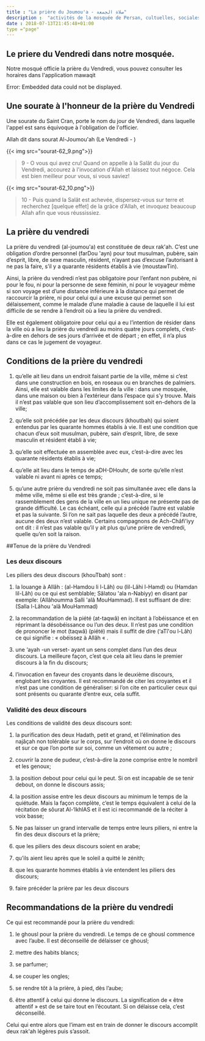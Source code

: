 ```yaml
---
title : "La prière du Joumou'a - صلاة الجمعة"
description :  "activités de la mosquée de Persan, cultuelles, sociales, citoyennes et éducatifs"
date : 2018-07-13T21:45:48+01:00
type ="page"
---
```


## Le priere du Vendredi dans notre mosquée.

Notre mosqué officie la prière du Vendredi, vous pouvez consulter les horaires
dans l'application mawaqit

<object data="https://mawaqit.net/fr/w/acmp-persan" width="350" height="200">
  Error: Embedded data could not be displayed.
</object>

## Une sourate à l'honneur de la prière du Vendredi

Une sourate du Saint Cran, porte le nom du jour de Vendredi, dans laquelle
l'appel est sans équivoque à l'obligation de l'officier.

Allah dit dans sourat Al-Joumou'ah (Le Vendredi - )

{{< img src="sourat-62_9.png">}}

> 9 - O vous qui avez cru! Quand on appelle à la Salât du jour du Vendredi,
> accourez à l'invocation d'Allah et laissez tout négoce. Cela est bien meilleur
> pour vous, si vous saviez!

{{< img src="sourat-62_10.png">}}

> 10 - Puis quand la Salât est achevée, dispersez-vous sur terre et recherchez
> [quelque effet] de la grâce d'Allah, et invoquez beaucoup Allah afin que vous
> réussissiez.

## La prière du vendredi

La prière du vendredi (al-joumou'a) est constituée de deux rak'ah. C’est une
obligation d’ordre personnel (farDou 'ayn) pour tout musulman, pubère, sain
d’esprit, libre, de sexe masculin, résident, n’ayant pas d’excuse l’autorisant à
ne pas la faire, s’il y a quarante résidents établis à vie (moustawTin).

Ainsi, la prière du vendredi n’est pas obligatoire pour l’enfant non pubère, ni
pour le fou, ni pour la personne de sexe féminin, ni pour le voyageur même si
son voyage est d’une distance inférieure à la distance qui permet de raccourcir
la prière, ni pour celui qui a une excuse qui permet son délaissement, comme le
malade d’une maladie à cause de laquelle il lui est difficile de se rendre à
l’endroit où a lieu la prière du vendredi.

Elle est également obligatoire pour celui qui a eu l’intention de résider dans
la ville où a lieu la prière du vendredi au moins quatre jours complets,
c’est-à-dire en dehors de ses jours d’arrivée et de départ ; en effet, il n’a
plus dans ce cas le jugement de voyageur.

## Conditions de la prière du vendredi

1. qu’elle ait lieu dans un endroit faisant partie de la ville, même si c’est
dans une construction en bois, en roseaux ou en branches de palmiers. Ainsi,
elle est valable dans les limites de la ville : dans une mosquée, dans une
maison ou bien à l’extérieur dans l’espace qui s’y trouve. Mais il n’est pas
valable que son lieu d’accomplissement soit en-dehors de la ville;

2. qu’elle soit précédée par les deux discours (khoutbah) qui soient entendus
par les quarante hommes établis à vie. Il est une condition que chacun d’eux
soit musulman, pubère, sain d’esprit, libre, de sexe masculin et résident établi
à vie;

3. qu’elle soit effectuée en assemblée avec eux, c’est-à-dire avec les quarante
résidents établis à vie;

4. qu’elle ait lieu dans le temps de aDH-DHouhr, de sorte qu’elle n’est valable
ni avant ni après ce temps;

5. qu’une autre prière du vendredi ne soit pas simultanée avec elle dans la
même ville, même si elle est très grande ; c’est-à-dire, si le rassemblement des
gens de la ville en un lieu unique ne présente pas de grande difficulté. Le cas
échéant, celle qui a précédé l’autre est valable et pas la suivante. Si l’on ne
sait pas laquelle des deux a précédé l’autre, aucune des deux n’est valable.
Certains compagnons de Ach-Châfi'iyy ont dit : il n’est pas valable qu’il y ait
plus qu’une prière de vendredi, quelle qu’en soit la raison.

##Tenue de la prière du Vendredi
### Les deux discours

Les piliers des deux discours (khouTbah) sont :
1. la louange à Allâh :
(al-Hamdou li l-Lâh) ou (lil-Lâhi l-Hamd) ou (Hamdan lil-Lâh) ou ce qui est
semblable; Sâlatou 'ala n-Nabiyy) en disant par exemple: (Allâhoumma Salli 'alâ MouHammad).
Il est suffisant de dire: (Salla l-Lâhou 'alâ MouHammad)

2. la recommandation de la piété (at-taqwâ) en incitant à l’obéissance et en
réprimant la désobéissance ou l’un des deux. Il n’est pas une condition de
prononcer le mot (taqwâ) (piété) mais il suffit de dire (‘aTî'ou l-Lâh) ce qui
signifie : « obéissez à Allâh « .

3. une ‘ayah -un verset- ayant un sens complet dans l’un des deux discours. La
meilleure façon, c’est que cela ait lieu dans le premier discours à la fin du
discours;

4. l’invocation en faveur des croyants dans le deuxième discours, englobant les
croyantes. Il est recommandé de citer les croyantes et il n’est pas une
condition de généraliser: si l’on cite en particulier ceux qui sont présents ou
quarante d’entre eux, cela suffit.

### Validité des deux discours

Les conditions de validité des deux discours sont:

1. la purification des deux
Hadath, petit et grand, et l’élimination des najâçah non tolérable sur le corps,
sur l’endroit où on donne le discours et sur ce que l’on porte sur soi, comme un
vêtement ou autre ;

2. couvrir la zone de pudeur, c’est-à-dire la zone comprise entre le nombril et
les genoux;

3. la position debout pour celui qui le peut. Si on est incapable de se tenir
debout, on donne le discours assis;

4. la position assise entre les deux discours au minimum le temps de la
quiétude. Mais la façon complète, c’est le temps équivalent à celui de la
récitation de sôurat Al-‘IkhlAS et il est ici recommandé de la réciter à voix
basse;

5. Ne pas laisser un grand intervalle de temps entre leurs piliers, ni entre la
fin des deux discours et la prière;

6. que les piliers des deux discours soient en arabe;

7. qu’ils aient lieu après que le soleil a quitté le zénith;

8. que les quarante hommes établis à vie entendent les piliers des discours;

9. faire précéder la prière par les deux discours

## Recommandations de la prière du vendredi

Ce qui est recommandé pour la prière du vendredi:

1. le ghousl pour la prière du vendredi. Le temps de ce ghousl commence avec
l’aube. Il est déconseillé de délaisser ce ghousl;

2. mettre des habits blancs;

3. se parfumer;

4. se couper les ongles;

5. se rendre tôt à la prière, à pied, dès l’aube;

6. être attentif à celui qui donne le discours. La signification de « être
attentif » est de se taire tout en l’écoutant. Si on délaisse cela, c’est
déconseillé.

Celui qui entre alors que l’imam est en train de donner le discours accomplit
deux rak'ah légères puis s’assoit.
